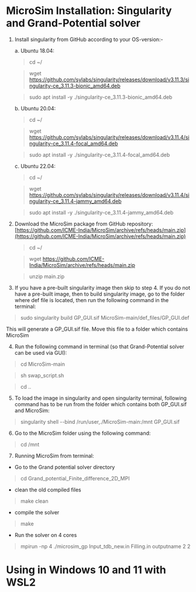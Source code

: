 # MicroSim Installation: Singularity and Grand-Potential solver

1. Install singularity from GitHub according to your OS-version:-

    a. Ubuntu 18.04:
    
    > cd ~/
        
    > wget https://github.com/sylabs/singularity/releases/download/v3.11.3/singularity-ce_3.11.3-bionic_amd64.deb
        
    > sudo apt install -y ./singularity-ce_3.11.3-bionic_amd64.deb

    b. Ubuntu 20.04:
     
    > cd ~/
     	
    > wget https://github.com/sylabs/singularity/releases/download/v3.11.4/singularity-ce_3.11.4-focal_amd64.deb
     	
    > sudo apt install -y ./singularity-ce_3.11.4-focal_amd64.deb

    c. Ubuntu 22.04:
     
    > cd ~/
     	
    > wget https://github.com/sylabs/singularity/releases/download/v3.11.4/singularity-ce_3.11.4-jammy_amd64.deb
     	
    > sudo apt install -y ./singularity-ce_3.11.4-jammy_amd64.deb
        

2. Download the MicroSim package from GitHub repository: 
   [https://github.com/ICME-India/MicroSim/archive/refs/heads/main.zip](https://github.com/ICME-India/MicroSim/archive/refs/heads/main.zip)
   
   > cd ~/
   
   > wget https://github.com/ICME-India/MicroSim/archive/refs/heads/main.zip
   
   > unzip main.zip

3. If you have a pre-built singularity image then skip to step 4. If you do not have a pre-built image, then to build singularity image, go to the folder where def file is located, then run the following command in the terminal:

> sudo singularity build GP_GUI.sif MicroSim-main/def_files/GP_GUI.def

This will generate a GP_GUI.sif file. Move this file to a folder which contains MicroSim

4. Run the following command in terminal (so that Grand-Potential solver can be used via GUI):

> cd MicroSim-main

> sh swap_script.sh

> cd ..

5. To load the image in singularity and open singularity terminal, following command has to be run from the folder which contains both GP_GUI.sif and MicroSim:

> singularity shell --bind /run/user,./MicroSim-main:/mnt GP_GUI.sif

6. Go to the MicroSim folder using the following command:

> cd /mnt

7. Running MicroSim from terminal:

* Go to the Grand potential solver directory

> cd Grand_potential_Finite_difference_2D_MPI

* clean the old compiled files

> make clean

* compile the solver

> make

* Run the solver on 4 cores

> mpirun -np 4 ./microsim_gp Input_tdb_new.in Filling.in outputname 2 2    


# Using in Windows 10 and 11 with WSL2


